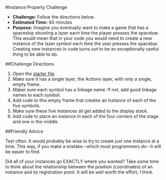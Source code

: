 #Instance Property Challenge

* **Challenge:** Follow the directions below.
* **Estimated Time:** 40 minutes
* **Purpose:** Imagine you eventually want to make a game that has a spaceship shooting a lazer each time the player presses the spacebar. This would mean that in your code you would need to create a new instance of the lazer symbol each time the user presses the spacebar. Creating new instances in code turns out to be an exceptionally useful thing to be able to do.

##Challenge Directions

1. Open the [starter file](https://github.com/christensenacademy/christensen-academy/raw/master/modules/beginning-actionscript/challenges/instance-from-code-challenge-starter.fla).
2. Make sure it has a single layer, the Actions layer, with only a single, empty frame.
3. Maker sure each symbol has a linkage name. If not, add good linkage names to each symbol.
4. Add code to this empty frame that creates an instance of each of the five symbols.
5. Make sure these five instances all get added to the display stack.
6. Add code to place an instance in each of the four corners of the stage and one in the middle.

##Friendly Advice

Test often. It would probably be wise to try to create just one instance at a time. This way, if you make a mistake--which most programmers do--it will be easier to find.

Did all of your instances go EXACTLY where you wanted? Take some time to think about the relationship between the position (coordinates) of an instance and its registration point. It will be well worth the effort, I think.
